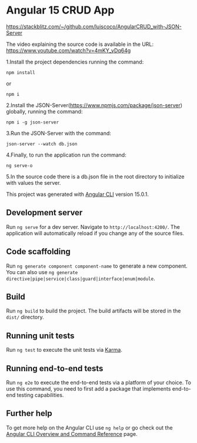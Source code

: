 # Angular 15 CRUD App

https://stackblitz.com/~/github.com/luiscoco/AngularCRUD_with-JSON-Server

The video explaining the source code is available in the URL: https://www.youtube.com/watch?v=4mKY_yDq64g

1.Install the project dependencies running the command:
```
npm install
```
or 
```
npm i
```

2.Install the JSON-Server(https://www.npmjs.com/package/json-server) globally, running the command:
```
npm i -g json-server
```

3.Run the JSON-Server with the command:
```
json-server --watch db.json
```

4.Finally, to run the application run the command:
```
ng serve-o
```

5.In the source code there is a db.json file in the root directory to initialize with values the server.

This project was generated with [Angular CLI](https://github.com/angular/angular-cli) version 15.0.1.

## Development server

Run `ng serve` for a dev server. Navigate to `http://localhost:4200/`. The application will automatically reload if you change any of the source files.

## Code scaffolding

Run `ng generate component component-name` to generate a new component. You can also use `ng generate directive|pipe|service|class|guard|interface|enum|module`.

## Build

Run `ng build` to build the project. The build artifacts will be stored in the `dist/` directory.

## Running unit tests

Run `ng test` to execute the unit tests via [Karma](https://karma-runner.github.io).

## Running end-to-end tests

Run `ng e2e` to execute the end-to-end tests via a platform of your choice. To use this command, you need to first add a package that implements end-to-end testing capabilities.

## Further help

To get more help on the Angular CLI use `ng help` or go check out the [Angular CLI Overview and Command Reference](https://angular.io/cli) page.
